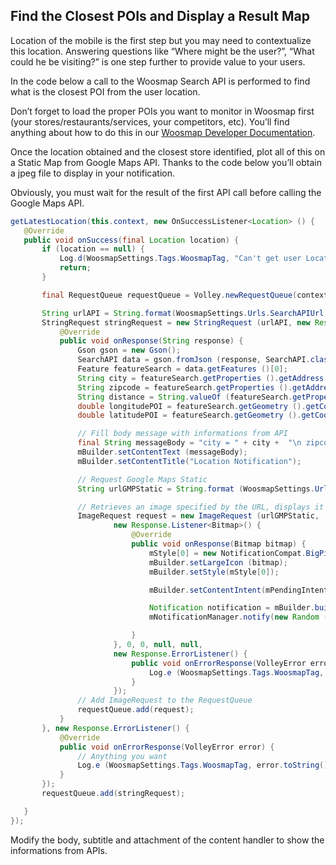 ﻿## Find the Closest POIs and Display a Result Map

Location of the mobile is the first step but you may need to contextualize this location. Answering questions like “Where might be the user?”, “What could he be visiting?” is one step further to provide value to your users.

In the code below a call to the Woosmap Search API is performed to find what is the closest POI from the user location.

Don’t forget to load the proper POIs you want to monitor in Woosmap first (your stores/restaurants/services, your competitors, etc). You’ll find anything about how to do this in our [Woosmap Developer Documentation](https://developers.woosmap.com/get-started).

 
Once the location obtained and the closest store identified, plot all of this on a Static Map from Google Maps API. Thanks to the code below you’ll obtain a jpeg file to display in your notification.

Obviously, you must wait for the result of the first API call before calling the Google Maps API.

 ```java
getLatestLocation(this.context, new OnSuccessListener<Location> () {
    @Override
    public void onSuccess(final Location location) {
        if (location == null) {
            Log.d(WoosmapSettings.Tags.WoosmapTag, "Can't get user Location");
            return;
        }

        final RequestQueue requestQueue = Volley.newRequestQueue(context);

        String urlAPI = String.format(WoosmapSettings.Urls.SearchAPIUrl, WoosmapSettings.privateKeySearchAPI, location.getLatitude(), location.getLongitude ());
        StringRequest stringRequest = new StringRequest (urlAPI, new Response.Listener<String>() {
            @Override
            public void onResponse(String response) {
                Gson gson = new Gson();
                SearchAPI data = gson.fromJson (response, SearchAPI.class);
                Feature featureSearch = data.getFeatures ()[0];
                String city = featureSearch.getProperties ().getAddress ().getCity ();
                String zipcode = featureSearch.getProperties ().getAddress ().getZipcode ();
                String distance = String.valueOf (featureSearch.getProperties ().getDistance ());
                double longitudePOI = featureSearch.getGeometry ().getCoordinates ()[0];
                double latitudePOI = featureSearch.getGeometry ().getCoordinates ()[1];

                // Fill body message with informations from API
                final String messageBody = "city = " + city +  "\n zipcode = " + zipcode + "\n distance = " + distance;
                mBuilder.setContentText (messageBody);
                mBuilder.setContentTitle("Location Notification");

                // Request Google Maps Static
                String urlGMPStatic = String.format (WoosmapSettings.Urls.GoogleMapStaticUrl,String.valueOf (location.getLatitude ()),String.valueOf (location.getLongitude ()),String.valueOf (latitudePOI),String.valueOf (longitudePOI),WoosmapSettings.privateKeyGMPStatic);

                // Retrieves an image specified by the URL, displays it in the UI.
                ImageRequest request = new ImageRequest (urlGMPStatic,
                        new Response.Listener<Bitmap>() {
                            @Override
                            public void onResponse(Bitmap bitmap) {
                                mStyle[0] = new NotificationCompat.BigPictureStyle().bigPicture(bitmap);
                                mBuilder.setLargeIcon (bitmap);
                                mBuilder.setStyle(mStyle[0]);

                                mBuilder.setContentIntent(mPendingIntent);

                                Notification notification = mBuilder.build();
                                mNotificationManager.notify(new Random ().nextInt(20), notification);

                            }
                        }, 0, 0, null, null,
                        new Response.ErrorListener() {
                            public void onErrorResponse(VolleyError error) {
                                Log.e (WoosmapSettings.Tags.WoosmapTag, error.toString() + " maps.google.com");
                            }
                        });
                // Add ImageRequest to the RequestQueue
                requestQueue.add(request);
            }
        }, new Response.ErrorListener() {
            @Override
            public void onErrorResponse(VolleyError error) {
                // Anything you want
                Log.e (WoosmapSettings.Tags.WoosmapTag, error.toString() + " search API");
            }
        });
        requestQueue.add(stringRequest);

    }
}); 
```

Modify the body, subtitle and attachment of the content handler to show the informations from APIs.
